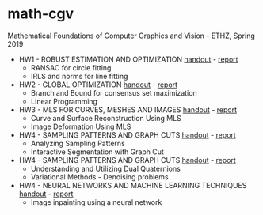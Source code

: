 # math-cgv
Mathematical Foundations of Computer Graphics and Vision - ETHZ, Spring 2019

* HW1 - ROBUST ESTIMATION AND OPTIMIZATION
[handout](./HW1/handout/hw1.pdf) - [report](./HW1/submission/README.pdf) 
  * RANSAC for circle fitting
  * IRLS and norms for line fitting
* HW2 - GLOBAL OPTIMIZATION
[handout](./HW2/handout/hw2.pdf) - [report](./HW2/submission/README.pdf) 
  * Branch and Bound for consensus set maximization
  * Linear Programming
* HW3 - MLS FOR CURVES, MESHES AND IMAGES
[handout](./HW3/handout/hw3.pdf) - [report](./HW3/submission/README.pdf) 
  * Curve and Surface Reconstruction Using MLS
  * Image Deformation Using MLS
* HW4 - SAMPLING PATTERNS AND GRAPH CUTS
[handout](./HW4/handout/hw4.pdf) - [report](./HW4/submission/README.pdf) 
  * Analyzing Sampling Patterns
  * Interactive Segmentation with Graph Cut
* HW4 - SAMPLING PATTERNS AND GRAPH CUTS
[handout](./HW5/handout/hw5.pdf) - [report](./HW5/submission/README.pdf) 
  * Understanding and Utilizing Dual Quaternions
  * Variational Methods - Denoising problems
* HW4 - NEURAL NETWORKS AND MACHINE LEARNING TECHNIQUES
[handout](./HW6/handout/hw6.pdf) - [report](./HW6/submission/README.pdf) 
  * Image inpainting using a neural network
